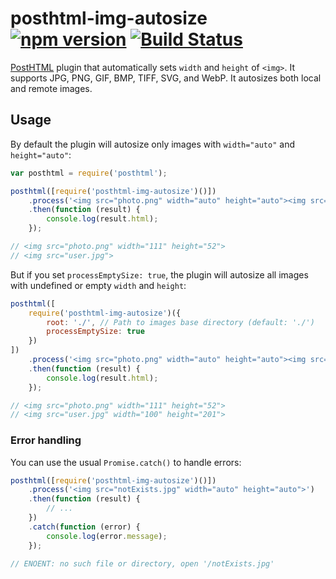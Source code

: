# posthtml-img-autosize [![npm version](https://badge.fury.io/js/posthtml-img-autosize.svg)](http://badge.fury.io/js/posthtml-img-autosize) [![Build Status](https://travis-ci.org/maltsev/posthtml-img-autosize.svg?branch=master)](https://travis-ci.org/maltsev/posthtml-img-autosize)

[PostHTML](https://github.com/posthtml/posthtml) plugin that automatically sets `width` and `height` of `<img>`.
It supports JPG, PNG, GIF, BMP, TIFF, SVG, and WebP.
It autosizes both local and remote images.


## Usage
By default the plugin will autosize only images with `width="auto"` and `height="auto"`:

```js
var posthtml = require('posthtml');

posthtml([require('posthtml-img-autosize')()])
    .process('<img src="photo.png" width="auto" height="auto"><img src="user.jpg">')
    .then(function (result) {
        console.log(result.html);
    });

// <img src="photo.png" width="111" height="52">
// <img src="user.jpg">
```


But if you set `processEmptySize: true`, the plugin will autosize all images with undefined or empty `width` and `height`:
```js
posthtml([
    require('posthtml-img-autosize')({
        root: './', // Path to images base directory (default: './')
        processEmptySize: true
    })
])
    .process('<img src="photo.png" width="auto" height="auto"><img src="user.jpg">')
    .then(function (result) {
        console.log(result.html);
    });

// <img src="photo.png" width="111" height="52">
// <img src="user.jpg" width="100" height="201">
```




### Error handling
You can use the usual `Promise.catch()` to handle errors:

```js
posthtml([require('posthtml-img-autosize')()])
    .process('<img src="notExists.jpg" width="auto" height="auto">')
    .then(function (result) {
        // ...
    })
    .catch(function (error) {
        console.log(error.message);
    });

// ENOENT: no such file or directory, open '/notExists.jpg'
```
